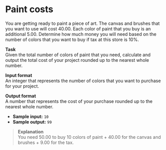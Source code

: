 # Paint costs

You are getting ready to paint a piece of art. The canvas and brushes that you want to use will cost 40.00. Each color of paint that you buy is an additional 5.00. Determine how much money you will need based on the number of colors that you want to buy if tax at this store is 10%. 
 
**Task**  
Given the total number of colors of paint that you need, calculate and output the total cost of your project rounded up to the nearest whole number. 
 
**Input format**  
An integer that represents the number of colors that you want to purchase for your project. 
 
**Output format**  
A number that represents the cost of your purchase rounded up to the nearest whole number. 
 
- **Sample input:** `10`
- **Sample output:** `99`

>**Explanation**  
You need 50.00 to buy 10 colors of paint + 40.00 for the canvas and brushes + 9.00 for the tax.